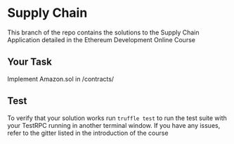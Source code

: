 # Supply Chain 
This branch of the repo contains the solutions to the Supply Chain Application detailed in the Ethereum Development Online Course

## Your Task
Implement Amazon.sol in /contracts/ 

## Test
To verify that your solution works run `truffle test` to run the test suite with your TestRPC running in another terminal window. If you have any issues, refer to the gitter listed in the introduction of the course
